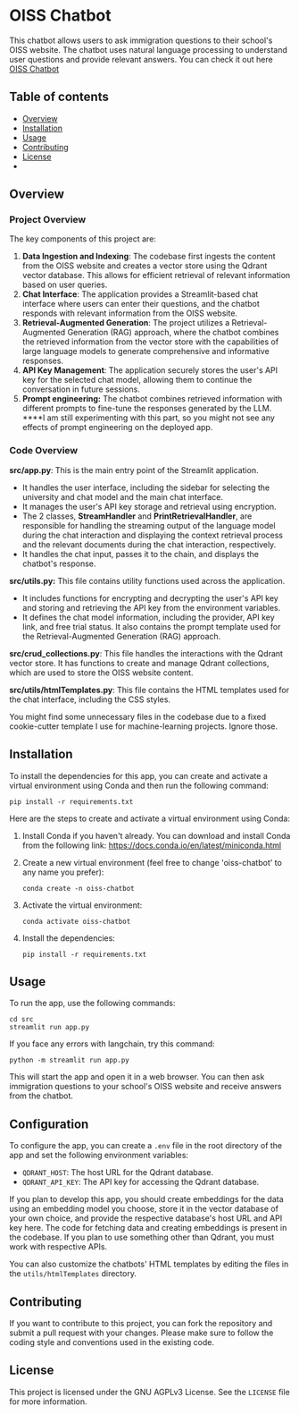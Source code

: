 # OISS Chatbot

This chatbot allows users to ask immigration questions to their school's OISS website. The chatbot uses natural language processing to understand user questions and provide relevant answers. You can check it out here [OISS Chatbot](https://chat-with-oiss.streamlit.app/)

## Table of contents
- [Overview](#overview)
- [Installation](#installation)
- [Usage](#usage)
- [Contributing](#contributing)
- [License](#license)
- 
## Overview

### Project Overview

The key components of this project are:

1. **Data Ingestion and Indexing**: The codebase first ingests the content from the OISS website and creates a vector store using the Qdrant vector database. This allows for efficient retrieval of relevant information based on user queries.
2. **Chat Interface**: The application provides a Streamlit-based chat interface where users can enter their questions, and the chatbot responds with relevant information from the OISS website.
3. **Retrieval-Augmented Generation**: The project utilizes a Retrieval-Augmented Generation (RAG) approach, where the chatbot combines the retrieved information from the vector store with the capabilities of large language models to generate comprehensive and informative responses.
4. **API Key Management**: The application securely stores the user's API key for the selected chat model, allowing them to continue the conversation in future sessions.
5. **Prompt engineering:** The chatbot combines retrieved information with different prompts to fine-tune the responses generated by the LLM. ****I am still experimenting with this part, so you might not see any effects of prompt engineering on the deployed app.

### Code Overview

**src/app.py**: This is the main entry point of the Streamlit application.
- It handles the user interface, including the sidebar for selecting the university and chat model and the main chat interface.
- It manages the user's API key storage and retrieval using encryption.
- The 2 classes, **StreamHandler** and **PrintRetrievalHandler**, are responsible for handling the streaming output of the language model during the chat interaction and displaying the context retrieval process and the relevant documents during the chat interaction, respectively.
- It handles the chat input, passes it to the chain, and displays the chatbot's response.

**src/utils.py:** This file contains utility functions used across the application.
- It includes functions for encrypting and decrypting the user's API key and storing and retrieving the API key from the environment variables.
- It defines the chat model information, including the provider, API key link, and free trial status. It also contains the prompt template used for the Retrieval-Augmented Generation (RAG) approach.

**src/crud_collections.py**: This file handles the interactions with the Qdrant vector store. It has functions to create and manage Qdrant collections, which are used to store the OISS website content.

**src/utils/htmlTemplates.py**: This file contains the HTML templates used for the chat interface, including the CSS styles.

You might find some unnecessary files in the codebase due to a fixed cookie-cutter template I use for machine-learning projects. Ignore those.

## Installation

To install the dependencies for this app, you can create and activate a virtual environment using Conda and then run the following command:

```
pip install -r requirements.txt
```

Here are the steps to create and activate a virtual environment using Conda:

1. Install Conda if you haven't already. You can download and install Conda from the following link: https://docs.conda.io/en/latest/miniconda.html

2. Create a new virtual environment (feel free to change 'oiss-chatbot' to any name you prefer):

   ```
   conda create -n oiss-chatbot
   ```

3. Activate the virtual environment:

   ```
   conda activate oiss-chatbot
   ```

4. Install the dependencies:

   ```
   pip install -r requirements.txt
   ```

## Usage

To run the app, use the following commands:

```
cd src
streamlit run app.py
```

If you face any errors with langchain, try this command:
```
python -m streamlit run app.py
```

This will start the app and open it in a web browser. You can then ask immigration questions to your school's OISS website and receive answers from the chatbot.

## Configuration

To configure the app, you can create a `.env` file in the root directory of the app and set the following environment variables:

- `QDRANT_HOST`: The host URL for the Qdrant database.
- `QDRANT_API_KEY`: The API key for accessing the Qdrant database.

If you plan to develop this app, you should create embeddings for the data using an embedding model you choose, store it in the vector database of your own choice, and provide the respective database's host URL and API key here. The code for fetching data and creating embeddings is present in the codebase. If you plan to use something other than Qdrant, you must work with respective APIs.

You can also customize the chatbots' HTML templates by editing the files in the `utils/htmlTemplates` directory.

## Contributing

If you want to contribute to this project, you can fork the repository and submit a pull request with your changes. Please make sure to follow the coding style and conventions used in the existing code.

## License

This project is licensed under the GNU AGPLv3 License. See the `LICENSE` file for more information.
